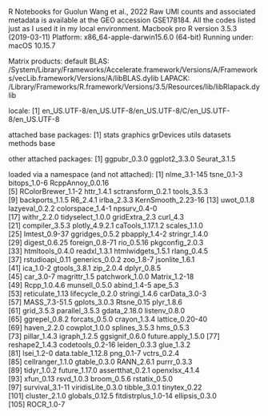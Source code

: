 R Notebooks for Guolun Wang et al., 2022
Raw UMI counts and associated metadata is available at the GEO accession GSE178184.
All the codes listed just as I used it in my local environment. Macbook pro
R version 3.5.3 (2019-03-11)
Platform: x86_64-apple-darwin15.6.0 (64-bit)
Running under: macOS  10.15.7

Matrix products: default
BLAS: /System/Library/Frameworks/Accelerate.framework/Versions/A/Frameworks/vecLib.framework/Versions/A/libBLAS.dylib
LAPACK: /Library/Frameworks/R.framework/Versions/3.5/Resources/lib/libRlapack.dylib

locale:
  [1] en_US.UTF-8/en_US.UTF-8/en_US.UTF-8/C/en_US.UTF-8/en_US.UTF-8

attached base packages:
  [1] stats     graphics  grDevices utils     datasets  methods   base     

other attached packages:
  [1] ggpubr_0.3.0  ggplot2_3.3.0 Seurat_3.1.5 

loaded via a namespace (and not attached):
 [1] nlme_3.1-145        tsne_0.1-3          bitops_1.0-6        RcppAnnoy_0.0.16   
[5] RColorBrewer_1.1-2  httr_1.4.1          sctransform_0.2.1   tools_3.5.3        
[9] backports_1.1.5     R6_2.4.1            irlba_2.3.3         KernSmooth_2.23-16 
[13] uwot_0.1.8          lazyeval_0.2.2      colorspace_1.4-1    npsurv_0.4-0       
[17] withr_2.2.0         tidyselect_1.0.0    gridExtra_2.3       curl_4.3           
[21] compiler_3.5.3      plotly_4.9.2.1      caTools_1.17.1.2    scales_1.1.0       
[25] lmtest_0.9-37       ggridges_0.5.2      pbapply_1.4-2       stringr_1.4.0      
[29] digest_0.6.25       foreign_0.8-71      rio_0.5.16          pkgconfig_2.0.3    
[33] htmltools_0.4.0     readxl_1.3.1        htmlwidgets_1.5.1   rlang_0.4.5        
[37] rstudioapi_0.11     generics_0.0.2      zoo_1.8-7           jsonlite_1.6.1     
[41] ica_1.0-2           gtools_3.8.1        zip_2.0.4           dplyr_0.8.5        
[45] car_3.0-7           magrittr_1.5        patchwork_1.0.0     Matrix_1.2-18      
[49] Rcpp_1.0.4.6        munsell_0.5.0       abind_1.4-5         ape_5.3            
[53] reticulate_1.13     lifecycle_0.2.0     stringi_1.4.6       carData_3.0-3      
[57] MASS_7.3-51.5       gplots_3.0.3        Rtsne_0.15          plyr_1.8.6         
[61] grid_3.5.3          parallel_3.5.3      gdata_2.18.0        listenv_0.8.0      
[65] ggrepel_0.8.2       forcats_0.5.0       crayon_1.3.4        lattice_0.20-40    
[69] haven_2.2.0         cowplot_1.0.0       splines_3.5.3       hms_0.5.3          
[73] pillar_1.4.3        igraph_1.2.5        ggsignif_0.6.0      future.apply_1.5.0 
[77] reshape2_1.4.3      codetools_0.2-16    leiden_0.3.3        glue_1.3.2         
[81] lsei_1.2-0          data.table_1.12.8   png_0.1-7           vctrs_0.2.4        
[85] cellranger_1.1.0    gtable_0.3.0        RANN_2.6.1          purrr_0.3.3        
[89] tidyr_1.0.2         future_1.17.0       assertthat_0.2.1    openxlsx_4.1.4     
[93] xfun_0.13           rsvd_1.0.3          broom_0.5.6         rstatix_0.5.0      
[97] survival_3.1-11     viridisLite_0.3.0   tibble_3.0.1        tinytex_0.22       
[101] cluster_2.1.0       globals_0.12.5      fitdistrplus_1.0-14 ellipsis_0.3.0     
[105] ROCR_1.0-7      
